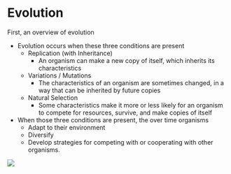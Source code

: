 # Evolution
First, an overview of evolution
- Evolution occurs when these three conditions are present
  - Replication (with Inheritance)
    - An organism can make a new copy of itself, which inherits its characteristics
  - Variations / Mutations
    - The characteristics of an organism are sometimes changed, in a way that can be inherited by future copies
  - Natural Selection
    - Some characteristics make it more or less likely for an organism to compete for resources, survive, and make copies of itself
- When those three conditions are present, the over time organisms
  - Adapt to their environment
  - Diversify
  - Develop strategies for competing with or cooperating with other organisms.

![](whale_evolution.png)
